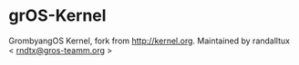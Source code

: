 grOS-Kernel
===========
GrombyangOS Kernel, fork from http://kernel.org. Maintained by randalltux < rndtx@gros-teamm.org >
